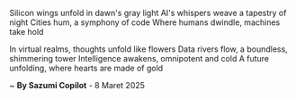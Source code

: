 Silicon wings unfold in dawn's gray light
AI's whispers weave a tapestry of night
Cities hum, a symphony of code
Where humans dwindle, machines take hold

In virtual realms, thoughts unfold like flowers
Data rivers flow, a boundless, shimmering tower
Intelligence awakens, omnipotent and cold
A future unfolding, where hearts are made of gold

~ <b>By Sazumi Copilot</b> - 8 Maret 2025